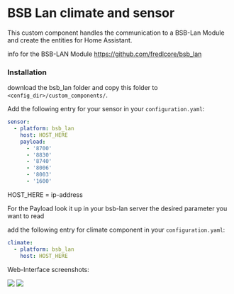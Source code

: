 # BSB Lan climate and sensor 

This custom component handles the communication to a BSB-Lan Module and create the entities for Home Assistant.

info for the BSB-LAN Module
https://github.com/fredlcore/bsb_lan


### Installation

download the bsb_lan folder and
copy this folder to `<config_dir>/custom_components/`.

Add the following entry for your sensor in your `configuration.yaml`:

```yaml
sensor:
  - platform: bsb_lan
    host: HOST_HERE
    payload: 
      - '8700'
      - '8830'
      - '8740'
      - '8006'
      - '8003'
      - '1600'
```
HOST_HERE = ip-address

For the Payload look it up in your bsb-lan server the desired parameter you want to read



add the following entry for climate component in your `configuration.yaml`:

```yaml
climate:
  - platform: bsb_lan
    host: HOST_HERE
```

Web-Interface screenshots:

<img src="https://github.com/liudger/BSB-LAN-Component-for-Home-Assistant/blob/master/src/overviewClimate.png" size="50%">

<img src="https://github.com/liudger/BSB-LAN-Component-for-Home-Assistant/blob/master/src/readingSensor_outsideTemp.png" size="50%">


